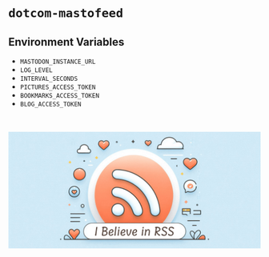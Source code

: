 # `dotcom-mastofeed`

## Environment Variables

- `MASTODON_INSTANCE_URL`
- `LOG_LEVEL`
- `INTERVAL_SECONDS`
- `PICTURES_ACCESS_TOKEN`
- `BOOKMARKS_ACCESS_TOKEN`
- `BLOG_ACCESS_TOKEN`

<br /><br />![I believe in RSS](i%20believe%20in%20rss.png)
